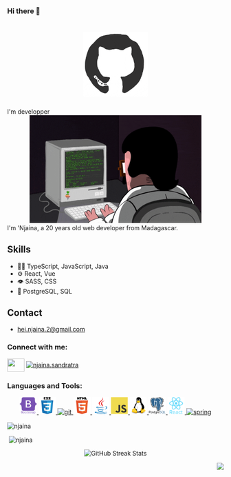 ### Hi there 👋

<!--
**njaina/njaina** is a ✨ _special_ ✨ repository because its `README.md` (this file) appears on your GitHub profile.

Here are some ideas to get you started:

- 🔭 I’m currently working on ...
- 🌱 I’m currently learning ...
- 👯 I’m looking to collaborate on ...
- 🤔 I’m looking for help with ...
- 💬 Ask me about ...
- 📫 How to reach me: ...
- 😄 Pronouns: ...
- ⚡ Fun fact: ...
-->
<h1 align="center">
<!--<img src="https://user-images.githubusercontent.com/98956159/193202853-04af6de6-da62-49bf-a8d9-dd76cbd971eb.jpg">-->
<img src="https://github.com/njaina/njaina/blob/main/octo.gif" alt="GitHub Logo" width="150" height="150" />



  <!--<img src="https://raw.githubusercontent.com/martonlederer/martonlederer/master/name.svg" alt="Marton Lederer" />-->
</h1>
I'm developper
<div align="center">
<img src="https://github.com/njaina/njaina/blob/main/coderman.gif" alt="Coder" width="400" height="250" />
</div>
I'm 'Njaina, a 20 years old web developer from Madagascar.

## Skills
- 👨‍💻 TypeScript, JavaScript, Java
- ⚙️ React, Vue
- 👁️ SASS, CSS
- 💽 PostgreSQL, SQL

## Contact
- hei.njaina.2@gmail.com



<h3 align="left">Connect with me:</h3>
<p align="left">
<a href="#" target="blank"><img align="center" src="https://raw.githubusercontent.com/rahuldkjain/github-profile-readme-generator/master/src/images/icons/Social/linked-in-alt.svg" alt="" height="30" width="40" /></a>
<a href="https://fb.com/njaina.sandratra" target="blank"><img align="center" src="https://raw.githubusercontent.com/rahuldkjain/github-profile-readme-generator/master/src/images/icons/Social/facebook.svg" alt="njaina.sandratra" height="30" width="40" /></a>
</p>

<h3 align="left">Languages and Tools:</h3>
<p align="center"> 
<a href="https://getbootstrap.com" target="_blank" rel="noreferrer">
<img src="https://raw.githubusercontent.com/devicons/devicon/master/icons/bootstrap/bootstrap-plain-wordmark.svg" alt="bootstrap" width="40" height="40"/> </a> 
<a href="https://www.w3schools.com/css/" target="_blank" rel="noreferrer">
<img src="https://raw.githubusercontent.com/devicons/devicon/master/icons/css3/css3-original-wordmark.svg" alt="css3" width="40" height="40"/>
</a>
<a href="https://git-scm.com/" target="_blank" rel="noreferrer">
<img src="https://www.vectorlogo.zone/logos/git-scm/git-scm-icon.svg" alt="git" width="40" height="40"/>
</a>
<a href="https://www.w3.org/html/" target="_blank" rel="noreferrer">
<img src="https://raw.githubusercontent.com/devicons/devicon/master/icons/html5/html5-original-wordmark.svg" alt="html5" width="40" height="40"/>
</a>
<a href="https://www.java.com" target="_blank" rel="noreferrer">
<img src="https://raw.githubusercontent.com/devicons/devicon/master/icons/java/java-original.svg" alt="java" width="40" height="40"/>
</a>
<a href="https://developer.mozilla.org/en-US/docs/Web/JavaScript" target="_blank" rel="noreferrer">
<img src="https://raw.githubusercontent.com/devicons/devicon/master/icons/javascript/javascript-original.svg" alt="javascript" width="40" height="40"/> </a>
<a href="https://www.linux.org/" target="_blank" rel="noreferrer">
<img src="https://raw.githubusercontent.com/devicons/devicon/master/icons/linux/linux-original.svg" alt="linux" width="40" height="40"/>
</a>
<!--
<a href="https://mochajs.org" target="_blank" rel="noreferrer">
<img src="https://www.vectorlogo.zone/logos/mochajs/mochajs-icon.svg" alt="mocha" width="40" height="40"/>
</a>
--->
<a href="https://www.postgresql.org" target="_blank" rel="noreferrer">
<img src="https://raw.githubusercontent.com/devicons/devicon/master/icons/postgresql/postgresql-original-wordmark.svg" alt="postgresql" width="40" height="40"/>
</a>
<a href="https://reactjs.org/" target="_blank" rel="noreferrer">
<img src="https://raw.githubusercontent.com/devicons/devicon/master/icons/react/react-original-wordmark.svg" alt="react" width="40" height="40"/>
</a>
<!---
<a href="https://reactnative.dev/" target="_blank" rel="noreferrer">
<img src="https://reactnative.dev/img/header_logo.svg" alt="reactnative" width="40" height="40"/>
</a>
--->
<a href="https://spring.io/" target="_blank" rel="noreferrer">
<img src="https://www.vectorlogo.zone/logos/springio/springio-icon.svg" alt="spring" width="40" height="40"/>
</a>
</p>

<p>
<img align="center" width="900" height="200" src="https://github-readme-stats.vercel.app/api/top-langs?username=njaina&show_icons=true&locale=en&layout=compact" alt="njaina" />
<br>
</p>
<p>&nbsp;<img align="center" width="900" height="200" src="https://github-readme-stats.vercel.app/api?username=njaina&show_icons=true&locale=en" alt="njaina" />
<br>
</p>
<p align="center"> 
<img src="https://github-readme-streak-stats.herokuapp.com?user=njaina&amp;theme=leafy&amp;date_format=j%20M%5B%20Y%5D&amp;ring=047884&amp;sideNums=06ACBD&amp;dates=06ACBD&amp;currStreakNum=08E8FF&amp;currStreakLabel=08E8FF&amp;background=ffffff00&amp;hide_border=true" alt="GitHub Streak Stats"/>
<br>
</p>

<!-- Visitor -->
<p align="right">
  <img src="https://api.visitorbadge.io/api/VisitorHit?user=njaina&repo=njaina&countColor=%2308E8FF"/>
</p>
